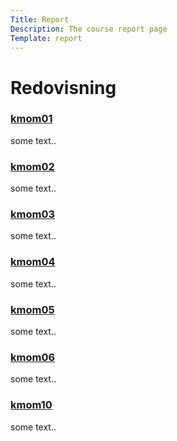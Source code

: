 ```yaml
---
Title: Report
Description: The course report page
Template: report
---
```


Redovisning
==================

<div class="kmom-box">
    <a href="report/kmom01"><h3>kmom01</h3></a>
    <p>some text..</p>
</div>

<div class="kmom-box">
    <a href="report/kmom02"><h3>kmom02</h3></a>
    <p>some text..</p>
</div>

<div class="kmom-box">
    <a href="report/kmom03"><h3>kmom03</h3></a>
    <p>some text..</p>
</div>

<div class="kmom-box">
    <a href="report/kmom04"><h3>kmom04</h3></a>
    <p>some text..</p>
</div>

<div class="kmom-box">
    <a href="report/kmom05"><h3>kmom05</h3></a>
    <p>some text..</p>
</div>

<div class="kmom-box">
    <a href="report/kmom06"><h3>kmom06</h3></a>
    <p>some text..</p>
</div>

<div class="kmom-box project">
    <a href="report/kmom10"><h3>kmom10</h3></a>
    <p>some text..</p>
</div>

